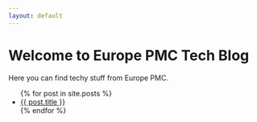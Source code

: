 ```yaml
---
layout: default
---
```

<h1>Welcome to Europe PMC Tech Blog</h1>

Here you can find techy stuff from Europe PMC.

<ul>
  {% for post in site.posts %}
    <li>
      <a href="{{ site.baseurl }}{{ post.url }}">{{ post.title }}</a>
    </li>
  {% endfor %}
</ul>

